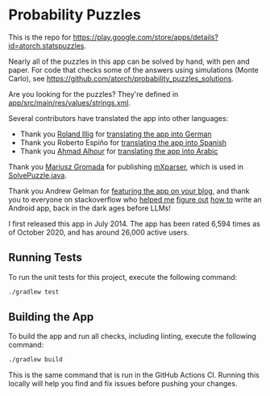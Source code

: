 # Probability Puzzles

This is the repo for https://play.google.com/store/apps/details?id=atorch.statspuzzles.

Nearly all of the puzzles in this app can be solved by hand, with pen and paper.
For code that checks some of the answers using simulations (Monte Carlo), see https://github.com/atorch/probability_puzzles_solutions.

Are you looking for the puzzles?
They're defined in [app/src/main/res/values/strings.xml](app/src/main/res/values/strings.xml).

Several contributors have translated the app into other languages:
- Thank you [Roland Illig](https://github.com/rillig)
for [translating the app into German](app/src/main/res/values-de/strings.xml)
- Thank you Roberto Espiño for [translating the app into Spanish](app/src/main/res/values-es/strings.xml)
- Thank you [Ahmad Alhour](https://github.com/aalhour) for [translating the app into Arabic](app/src/main/res/values-ar/strings.xml)

Thank you [Mariusz Gromada](https://github.com/mariuszgromada)
for publishing [mXparser](https://github.com/mariuszgromada/MathParser.org-mXparser),
which is used in [SolvePuzzle.java](app/src/main/java/atorch/statspuzzles/SolvePuzzle.java).

Thank you Andrew Gelman for
[featuring the app on your blog](https://statmodeling.stat.columbia.edu/2015/05/05/hes-looking-for-probability-puzzles/),
and thank you to everyone on stackoverflow who [helped me](https://stackoverflow.com/questions/48960080/empty-space-above-the-app-bar)
[figure out](https://stackoverflow.com/questions/27443006/setshareintent-when-a-new-fragment-is-displayed)
[how to](https://stackoverflow.com/questions/26495084/how-do-i-add-an-action-bar-to-a-swipe-view)
write an Android app, back in the dark ages before LLMs!

I first released this app in July 2014.
The app has been rated 6,594 times as of October 2020, and has around 26,000 active users.

## Running Tests

To run the unit tests for this project, execute the following command:

```bash
./gradlew test
```

## Building the App

To build the app and run all checks, including linting, execute the following command:

```bash
./gradlew build
```

This is the same command that is run in the GitHub Actions CI. Running this locally will help you find and fix issues before pushing your changes.